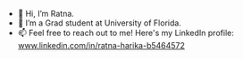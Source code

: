 - 👋 Hi, I’m Ratna.
- 🌱 I’m a Grad student at University of Florida.
- 📫 Feel free to reach out to me! Here's my LinkedIn profile: www.linkedin.com/in/ratna-harika-b5464572

<!---
rharika838/rharika838 is a ✨ special ✨ repository because its `README.md` (this file) appears on your GitHub profile.
You can click the Preview link to take a look at your changes.
--->
